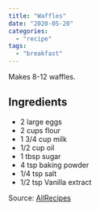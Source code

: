 ```yaml
---
title: "Waffles"
date: "2020-05-20"
categories: 
  - "recipe"
tags: 
  - "breakfast"
---
```


Makes 8-12 waffles.

## Ingredients

- 2 large eggs
- 2 cups flour
- 1 3/4 cup milk
- 1/2 cup oil
- 1 tbsp sugar
- 4 tsp baking powder
- 1/4 tsp salt
- 1/2 tsp Vanilla extract

Source: [AllRecipes](https://www.allrecipes.com/recipe/22180/waffles-i/)
